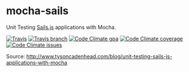 # mocha-sails

Unit Testing [Sails.js](http://sailsjs.org/) applications with Mocha.

[![Travis](https://img.shields.io/travis/leomperes/mocha-sails.svg?maxAge=2592000)](https://img.shields.io/travis/leomperes/mocha-sails.svg)
[![Travis branch](https://img.shields.io/travis/leomperes/mocha-sails/master.svg?maxAge=2592000)](https://img.shields.io/travis/leomperes/mocha-sails/master.svg)
[![Code Climate gpa](https://img.shields.io/codeclimate/github/leomperes/mocha-sails.svg?maxAge=2592000)](https://img.shields.io/codeclimate/github/leomperes/mocha-sails.svg)
[![Code Climate coverage](https://img.shields.io/codeclimate/coverage/github/leomperes/mocha-sails.svg?maxAge=2592000)](https://img.shields.io/codeclimate/coverage/github/leomperes/mocha-sails.svg)
[![Code Climate issues](https://img.shields.io/codeclimate/issues/github/leomperes/mocha-sails.svg?maxAge=2592000)](https://img.shields.io/codeclimate/issues/github/leomperes/mocha-sails.svg)

Source: http://www.tysoncadenhead.com/blog/unit-testing-sails-js-applications-with-mocha
